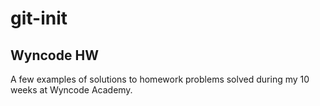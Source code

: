 # git-init
## Wyncode HW 
A few examples of solutions to homework problems solved during my 10 weeks at Wyncode Academy.
